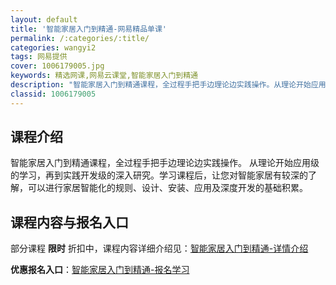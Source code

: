 ```yaml
---
layout: default
title: '智能家居入门到精通-网易精品单课'
permalink: /:categories/:title/
categories: wangyi2
tags: 网易提供
cover: 1006179005.jpg
keywords: 精选网课,网易云课堂,智能家居入门到精通
description: "智能家居入门到精通课程，全过程手把手边理论边实践操作。从理论开始应用级的学习，再到实践开发级的深入研究。学习课程后，让您对智能家居有较深的了解，可以进行家居智能化的规则、设计、安装、应用及深"
classid: 1006179005
---
```


## 课程介绍

智能家居入门到精通课程，全过程手把手边理论边实践操作。 从理论开始应用级的学习，再到实践开发级的深入研究。学习课程后，让您对智能家居有较深的了解，可以进行家居智能化的规则、设计、安装、应用及深度开发的基础积累。

## 课程内容与报名入口

部分课程 **限时** 折扣中，课程内容详细介绍见：[智能家居入门到精通-详情介绍](https://study.163.com/course/introduction/1006179005.htm?share=1&shareId=1025206652&utm_campaign=share&utm_medium=iphoneShare&utm_source=&utm_u=1025206652)

**优惠报名入口**：[智能家居入门到精通-报名学习](https://study.163.com/course/introduction/1006179005.htm?share=1&shareId=1025206652&utm_campaign=share&utm_medium=iphoneShare&utm_source=&utm_u=1025206652)

